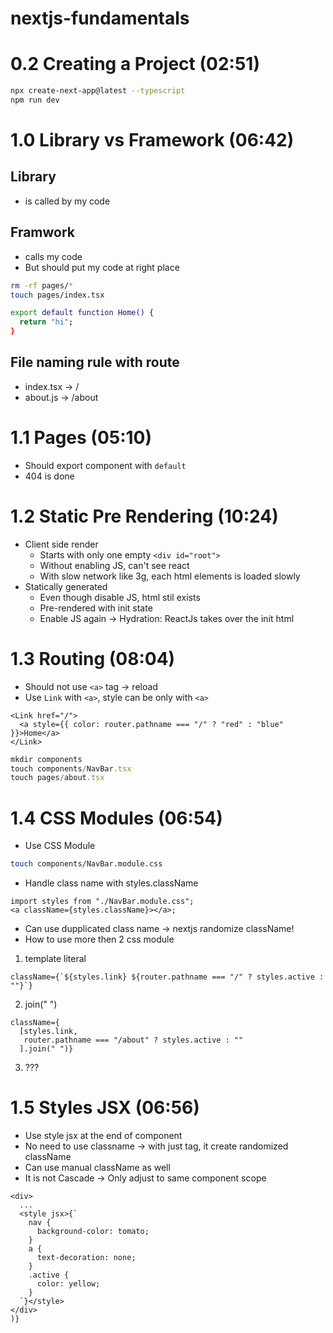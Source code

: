 # nextjs-fundamentals

# 0.2 Creating a Project (02:51)

```sh
npx create-next-app@latest --typescript
npm run dev
```

# 1.0 Library vs Framework (06:42)

## Library

- is called by my code

## Framwork

- calls my code
- But should put my code at right place

```sh
rm -rf pages/*
touch pages/index.tsx

export default function Home() {
  return "hi";
}
```

## File naming rule with route

- index.tsx -> /
- about.js -> /about

# 1.1 Pages (05:10)

- Should export component with `default`
- 404 is done

# 1.2 Static Pre Rendering (10:24)

- Client side render
  - Starts with only one empty `<div id="root">`
  - Without enabling JS, can't see react
  - With slow network like 3g, each html elements is loaded slowly
- Statically generated
  - Even though disable JS, html stil exists
  - Pre-rendered with init state
  - Enable JS again -> Hydration: ReactJs takes over the init html

# 1.3 Routing (08:04)

- Should not use `<a>` tag -> reload
- Use `Link` with `<a>`, style can be only with `<a>`

```tsx
<Link href="/">
  <a style={{ color: router.pathname === "/" ? "red" : "blue" }}>Home</a>
</Link>
```

```ts
mkdir components
touch components/NavBar.tsx
touch pages/about.tsx
```

# 1.4 CSS Modules (06:54)

- Use CSS Module

```sh
touch components/NavBar.module.css
```

- Handle class name with styles.className

```tsx
import styles from "./NavBar.module.css";
<a className={styles.className}></a>;
```

- Can use dupplicated class name -> nextjs randomize className!
- How to use more then 2 css module

1. template literal

```tsx
className={`${styles.link} ${router.pathname === "/" ? styles.active : ""}`}
```

2. join(" ")

```tsx
className={
  [styles.link,
   router.pathname === "/about" ? styles.active : ""
  ].join(" ")}
```

3. ???

# 1.5 Styles JSX (06:56)

- Use style jsx at the end of component
- No need to use classname -> with just tag, it create randomized className
- Can use manual className as well
- It is not Cascade -> Only adjust to same component scope

```tsx
<div>
  ...
  <style jsx>{`
    nav {
      background-color: tomato;
    }
    a {
      text-decoration: none;
    }
    .active {
      color: yellow;
    }
  `}</style>
</div>
)}
```
